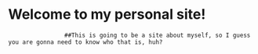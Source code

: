 # Welcome to my personal site!
                    ##This is going to be a site about myself, so I guess you are gonna need to know who that is, huh?

